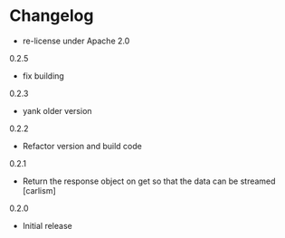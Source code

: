 Changelog
=============

- re-license under Apache 2.0

0.2.5

- fix building

0.2.3

- yank older version

0.2.2

- Refactor version and build code

0.2.1

- Return the response object on get so that the data can be streamed [carlism]

0.2.0

- Initial release
